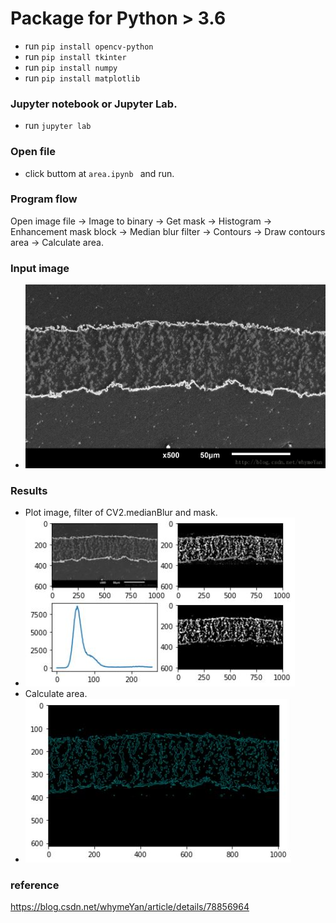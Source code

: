 # Package for Python > 3.6
- run ```pip install opencv-python```
- run ```pip install tkinter```
- run ```pip install numpy```
- run ```pip install matplotlib```

### Jupyter notebook or Jupyter Lab.
- run ```jupyter lab``` 

### Open file 
- click buttom at ```area.ipynb ``` and run.

### Program flow
Open image file -> Image to binary -> Get mask -> Histogram -> Enhancement mask block ->
 Median blur filter -> Contours -> Draw contours area -> Calculate area.

### Input image
- ![img/pic.png](img/pic.png)

### Results
- Plot image, filter of CV2.medianBlur and mask.
- ![img/result1.jpg](img/result1.JPG)
- Calculate area.
- ![img/result2.jpg](img/result2.JPG)

### reference
https://blog.csdn.net/whymeYan/article/details/78856964